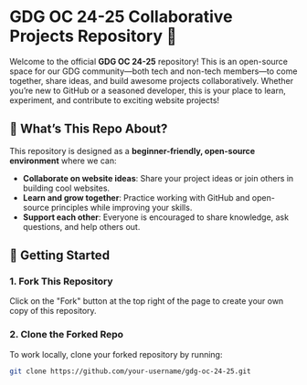 # GDG OC 24-25 Collaborative Projects Repository 🎉

Welcome to the official **GDG OC 24-25** repository! This is an open-source space for our GDG community—both tech and non-tech members—to come together, share ideas, and build awesome projects collaboratively. Whether you’re new to GitHub or a seasoned developer, this is your place to learn, experiment, and contribute to exciting website projects!

## 🌟 What’s This Repo About?

This repository is designed as a **beginner-friendly, open-source environment** where we can:
- **Collaborate on website ideas**: Share your project ideas or join others in building cool websites.
- **Learn and grow together**: Practice working with GitHub and open-source principles while improving your skills.
- **Support each other**: Everyone is encouraged to share knowledge, ask questions, and help others out.

## 🚀 Getting Started

### 1. Fork This Repository
Click on the "Fork" button at the top right of the page to create your own copy of this repository.

### 2. Clone the Forked Repo
To work locally, clone your forked repository by running:
```bash
git clone https://github.com/your-username/gdg-oc-24-25.git

